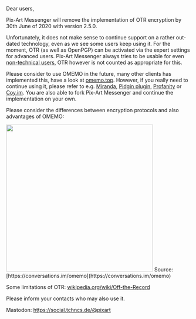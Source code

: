 Dear users,

Pix-Art Messenger will remove the implementation of OTR encryption by 30th June of 2020 with version 2.5.0. 

Unfortunately, it does not make sense to continue support on a rather out-dated technology, even as we see some users keep using it. For the moment, OTR (as well as OpenPGP) can be activated via the expert settings for advanced users. Pix-Art Messenger always tries to be usable for even [non-technical users](https://github.com/kriztan/Pix-Art-Messenger/issues/227), OTR however is not counted as appropriate for this.

Please consider to use OMEMO in the future, many other clients has implemented this, have a look at [omemo.top](https://omemo.top/). However, if you really need to continue using it, please refer to e.g. [Miranda](https://www.miranda-ng.org/de/), [Pidgin plugin](https://github.com/gkdr/lurch/), [Profanity](https://profanity-im.github.io/) or [Coy.im](https://coy.im/). You are also able to fork Pix-Art Messenger and continue the implementation on your own.

Please consider the differences between encryption protocols and also advantages of OMEMO: 

<img src="https://github.com/kriztan/Pix-Art-Messenger/blob/master/art/Feature_OMEMO.png" width="400">
Source: [https://conversations.im/omemo](https://conversations.im/omemo)

Some limitations of OTR: [wikipedia.org/wiki/Off-the-Record](https://en.wikipedia.org/wiki/Off-the-Record_Messaging#Limitations)

Please inform your contacts who may also use it.

Mastodon: https://social.tchncs.de/@pixart

